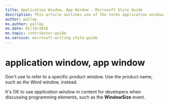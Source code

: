 ```yaml
---
title: Application Window, App Window - Microsoft Style Guide
description: This article outlines use of the terms application window/app window per Microsoft style guidelines.
author: pallep
ms.author: pallep
ms.date: 01/19/2018
ms.topic: contributor-guide
ms.service: microsoft-writing-style-guide
---
```


# application window, app window

Don't use to refer to a specific product window. Use the product name, such as *the Word window,* instead.

It's OK to use *application window* in content for developers when discussing programming elements, such as the **WindowSize** event.
